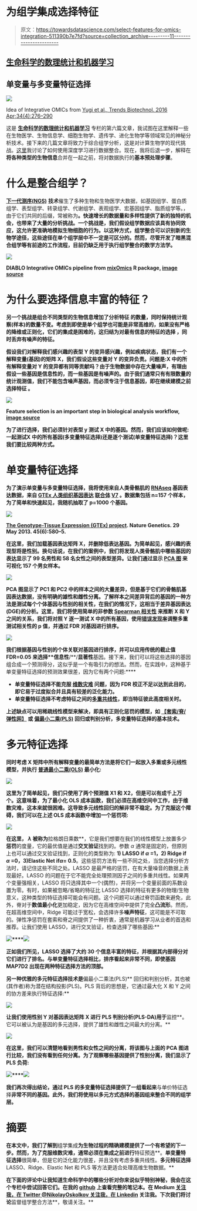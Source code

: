 # 为组学集成选择特征

> 原文：<https://towardsdatascience.com/select-features-for-omics-integration-511390b7e7fd?source=collection_archive---------11----------------------->

## [生命科学的数理统计和机器学习](https://towardsdatascience.com/tagged/stats-ml-life-sciences)

## 单变量与多变量特征选择

![](img/5ffc872b670442e80b7d9be886c02d2d.png)

Idea of Integrative OMICs from [Yugi et al., Trends Biotechnol. 2016 Apr;34(4):276–290](https://www.ncbi.nlm.nih.gov/pubmed/26806111)

这是 [**生命科学的数理统计和机器学习**](https://towardsdatascience.com/tagged/stats-ml-life-sciences?source=post_page---------------------------) 专栏的第六篇文章，我试图在这里解释一些在生物医学、生物信息学、细胞生物学、遗传学、进化生物学等领域常见的神秘分析技术。接下来的几篇文章将致力于综合组学分析，这是对计算生物学的现代挑战。[这里](/deep-learning-for-data-integration-46d51601f781)我讨论了如何使用深度学习进行数据整合。现在，我将后退一步，解释在**将各种类型的生物信息**合并在一起之前，将对数据执行的**基本预处理步骤**。

# 什么是整合组学？

[**下一代测序(NGS)**](https://en.wikipedia.org/wiki/Massive_parallel_sequencing) **技术**催生了多种生物和生物医学大数据，如基因组学、蛋白质组学、表型组学、转录组学、代谢组学、表观组学、宏基因组学、脂质组学等。，由于它们共同的后缀，常被称为[](https://en.wikipedia.org/wiki/Omics)****。快速增长的数据量和多样性提供了新的**独特的机会**，也带来了**大量的分析挑战**。一个挑战是，我们假设组学数据应该具有**协同效应**，这允许更准确地模拟生物细胞的行为。以这种方式，组学整合可以识别**新的生物学途径**，这些途径在单个组学层中不一定是可区分的。然而，尽管开发了**暗黑混合组学**等有前途的工作流程，目前仍缺乏用于执行组学整合的数学方法学。****

****![](img/857802a02460c8efd95edc4c0106ac49.png)****

****DIABLO Integrative OMICs pipeline from [mixOmics](http://mixomics.org/) R package, [image source](https://www.biorxiv.org/content/10.1101/067611v1.full)****

# ****为什么要选择信息丰富的特征？****

****另一个挑战是组合不同类型的生物信息**增加了分析特征** **的数量，同时保持统计观察(样本)的数量不变**。考虑到即使是单个组学也可能是非常高维的，如果没有严格的降维或正则化，它们的集成是困难的，这归结为对最有信息的特征的**选择** **，同时丢弃有噪声的特征**。****

****假设我们对解释我们感兴趣的表型 Y 的变异感兴趣，例如疾病状态，我们有一个解释变量(基因)的矩阵 X，我们假设这些变量对 Y 的变异负责。问题是:X 中的所有解释变量对 Y 的变异都有同等贡献吗？**由于生物数据中存在大量噪声，有理由假设一些基因是信息性的，而一些基因是有噪声的**。由于我们通常只有有限数量的统计观测值，我们不能包含噪声基因，而必须专注于信息基因，即**在继续建模**之前选择特征 **。******

****![](img/eaecc2762bfbd4d2eaef19ad55c7d2a0.png)****

****Feature selection is an important step in biological analysis workflow, [image source](https://www.embopress.org/doi/full/10.15252/msb.20156651)****

****为了进行选择，我们必须针对表型 y 测试 X 中的基因。然而，我们应该如何做呢:一起测试**X 中的所有基因(多变量特征选择)**还是逐个测试**(单变量特征选择)**？这里我们要比较两种方式。****

# ****单变量特征选择****

****为了演示单变量与多变量特征选择，我将使用来自人类骨骼肌的 [RNAseq](https://en.wikipedia.org/wiki/RNA-Seq) 基因表达数据，来自 [**GTEx 人类组织基因表达**](https://gtexportal.org/home/) [**联合体**](https://gtexportal.org/home/) [**V7**](https://gtexportal.org/home/) 。数据集包括 **n=157 个样本**，为了简单和快速起见，我随机抽取了 **p=1000 个基因**。****

****![](img/5d4933a5fd9400ea145b7b75172d2f4f.png)****

****[The Genotype-Tissue Expression (GTEx) project](https://gtexportal.org/home/). Nature Genetics. 29 May 2013\. 45(6):580–5.****

****在这里，我们加载基因表达矩阵 X，并删除低表达基因。为简单起见，感兴趣的表现型将是性别。换句话说，在我们的案例中，我们将发现人类骨骼肌中哪些基因的表达显示了 99 名男性**和 58 名女性**之间的表型差异。让我们通过显示 [**PCA 图**](https://en.wikipedia.org/wiki/Principal_component_analysis) 来可视化 157 个男女样本。****

****![](img/c92ab9d95cbcb65792fef20660ad1e08.png)****

****PCA 图显示了 PC1 和 PC2 中的样本之间的大量差异，但是基于它们的骨骼肌基因表达数据，没有明确的雄性和雌性分离。了解样本之间差异背后的基因的一种方法是测试每个个体基因与性别的相关性，在我们的情况下，这相当于差异基因表达(DGE)的分析。这里，我们将使用简单的非参数 [**Spearman 相关性**](https://en.wikipedia.org/wiki/Spearman%27s_rank_correlation_coefficient) 来推断 X 和 Y 之间的关系，我们将对照 Y 逐一测试 X 中的所有基因，使用[错误发现率](https://en.wikipedia.org/wiki/False_discovery_rate)调整多重测试相关性的 p 值，并通过 FDR 对基因进行排序。****

****![](img/4d0074e898b19c058ccda1f2f6046119.png)****

****我们根据基因与性别的个体关联对基因进行排序，并可以应用传统的截止值 **FDR=0.05** 来选择**信息性****/**/**显著性**基因。接下来，我们可以将这些选择的基因组合成一个预测得分，这似乎是一个有吸引力的想法。然而，在实践中，这种基于单变量特征选择的预测效果很差，因为它有两个问题:****

*   ****单变量特征选择不能克服 [**维数灾难**](https://en.wikipedia.org/wiki/Curse_of_dimensionality) 问题，因为 FDR 校正不足以达到此目的，即它易于**过度拟合**并且具有**较差的泛化能力**。****
*   ****单变量特征选择不考虑特征之间的[多重共线性](https://en.wikipedia.org/wiki/Multicollinearity)，即当特征彼此高度相关时。****

****上述缺点可以用稀疏线性模型来解决，即具有正则化惩罚的模型，如 [**【套索/脊/弹性网】**](https://en.wikipedia.org/wiki/Lasso_(statistics)) 或 [**偏最小二乘(PLS)**](https://en.wikipedia.org/wiki/Partial_least_squares_regression) 回归或判别分析，多变量特征选择的基本技术。****

# ****多元特征选择****

****同时**考虑 X 矩阵中所有解释变量的最简单方法是将它们一起放入**多重**或**多元**线性模型，并执行 [**普通最小二乘(OLS)**](https://en.wikipedia.org/wiki/Ordinary_least_squares) 最小化:******

**![](img/a7281141f54385e0bb760b772b4f1cb5.png)**

**这里为了简单起见，我们只使用了两个预测值 X1 和 X2，但是可以有成千上万个。这意味着，为了最小化 OLS 成本函数，我们必须在高维空间中工作，由于维数灾难，这本来就很困难。这导致多元线性回归的解非常不稳定。为了克服这个障碍，我们可以在上述 OLS 成本函数中增加一个惩罚项:**

**![](img/eac3b73f39bdc7a3bef8d6f30659937c.png)**

**在这里， *λ* 被称为**拉格朗日乘数**，它是我们想要在我们的线性模型上放置多少**惩罚**的度量，它的最优值是通过**交叉验证**找到的。参数 *α* 通常是固定的，但原则上也可以通过交叉验证找到，正则化的类型称为: **1) LASSO if *α* =1，2) Ridge if *α* =0，3)Elastic Net if*α*= 0.5**。这些惩罚方法有一些不同之处，当您选择分析方法时，请记住这些不同之处。LASSO 是最严格的惩罚，在有大量噪音的数据上表现最好。LASSO 的问题在于它不能完全处理预测因子之间的多重共线性。如果两个变量强相关，LASSO 将只选择其中一个(偶然)，并将另一个变量前面的系数设置为零。有时，如果被忽略/省略的特征比 LASSO 选择的特征有更多的物理/生物意义，这种类型的特征选择可能会有问题。这个问题可以通过脊罚函数来避免，此外，脊对于**数值最小化**更加稳定，因为它在高维空间中提供了完全**凸流形**。然而，在超高维空间中，Ridge 可能过于宽松，会选择许多**噪声特征**，这可能是不可取的。弹性净惩罚在套索和脊之间提供了一种折衷，通常是机器学习从业者的首选和推荐。让我们使用 LASSO，进行交叉验证，检查选择了哪些基因:**

**![](img/30de262987c1bbf96c6df1ab2f285884.png)****![](img/d8b3ed40e75634e6c44fdc170f311e8d.png)**

**正如我们所见，LASSO 选择了大约 30 个信息丰富的特征，并根据其内部得分对它们进行了排名。与单变量特征选择相比，排序看起来非常不同，即使基因 **MAP7D2** 出现在两种特征选择方法的顶部。**

**另一种优雅的多元特征选择技术是**偏最小二乘法(PLS)** 回归和判别分析，其也被(其作者)称为潜在结构投影(PLS)。PLS 背后的思想是，它通过最大化 X 和 Y 之间的协方差来执行特征选择:**

**![](img/750f092093a961c4308bbc8f74655002.png)**

**让我们使用性别 Y 对基因表达矩阵 X 进行 PLS 判别分析(PLS-DA)用于**监控**。它可以被认为是基因的多元选择，提供了雄性和雌性之间最大的分离。**

**![](img/ec3e7081cb7a076245585d4595175850.png)**

**在这里，我们可以清楚地看到男性和女性之间的分离，将该图与上面的 PCA 图进行比较，我们没有看到任何分离。为了观察哪些基因提供了性别分离，我们显示了 PLS 负荷:**

**![](img/9a127f071550d38b54380073aed765f5.png)****![](img/679075f4dc318c3e32fa4ea6cf182eea.png)**

**我们再次得出结论，通过 PLS 的多变量特征选择提供了一组看起来**与单价特征选择**非常不同的基因。此外，我们将使用以多元方式选择的基因组来整合不同的组学层。**

# **摘要**

**在本文中，我们了解到**组学集成**为生物过程的精确建模提供了一个有希望的下一步。然而，为了克服维数灾难，通常必须在集成之前进行**特征预选**。**单变量特征选择**很简单，但是它的泛化能力很差，并且没有考虑多重共线性。**多元特征选择**LASSO、Ridge、Elastic Net 和 PLS 等方法更适合处理高维生物数据。**

**在下面的评论中让我知道生命科学中的哪些分析对你来说似乎特别神秘，我会在这个专栏中尝试回答它们。在我的 [github](https://github.com/NikolayOskolkov/FeatureSelectionIntegrOMICs) 上查看完整的笔记本。在 Medium [关注我，在 Twitter @NikolayOskolkov 关注我，在 Linkedin](https://medium.com/u/8570b484f56c?source=post_page-----511390b7e7fd--------------------------------) 关注我。下次我们将讨论**监督组学整合方法**，敬请关注。**